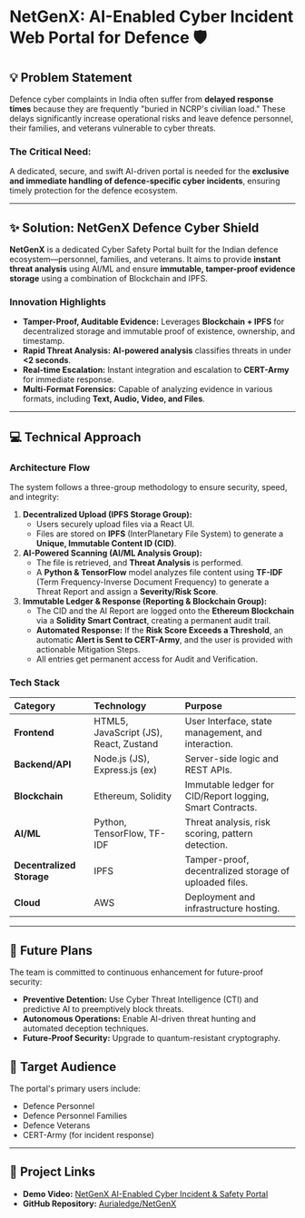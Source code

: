 # NetGenX: AI-Enabled Cyber Incident Web Portal for Defence 🛡️

## 💡 Problem Statement
Defence cyber complaints in India often suffer from **delayed response times** because they are frequently "buried in NCRP's civilian load." These delays significantly increase operational risks and leave defence personnel, their families, and veterans vulnerable to cyber threats.

### The Critical Need:
A dedicated, secure, and swift AI-driven portal is needed for the **exclusive and immediate handling of defence-specific cyber incidents**, ensuring timely protection for the defence ecosystem.

---

## ✨ Solution: NetGenX Defence Cyber Shield
**NetGenX** is a dedicated Cyber Safety Portal built for the Indian defence ecosystem—personnel, families, and veterans. It aims to provide **instant threat analysis** using AI/ML and ensure **immutable, tamper-proof evidence storage** using a combination of Blockchain and IPFS.

### Innovation Highlights
* **Tamper-Proof, Auditable Evidence:** Leverages **Blockchain + IPFS** for decentralized storage and immutable proof of existence, ownership, and timestamp.
* **Rapid Threat Analysis:** **AI-powered analysis** classifies threats in under **<2 seconds**.
* **Real-time Escalation:** Instant integration and escalation to **CERT-Army** for immediate response.
* **Multi-Format Forensics:** Capable of analyzing evidence in various formats, including **Text, Audio, Video, and Files**.

---

## 💻 Technical Approach

### Architecture Flow
The system follows a three-group methodology to ensure security, speed, and integrity:

1.  **Decentralized Upload (IPFS Storage Group):**
    * Users securely upload files via a React UI.
    * Files are stored on **IPFS** (InterPlanetary File System) to generate a **Unique, Immutable Content ID (CID)**.
2.  **AI-Powered Scanning (AI/ML Analysis Group):**
    * The file is retrieved, and **Threat Analysis** is performed.
    * A **Python & TensorFlow** model analyzes file content using **TF-IDF** (Term Frequency-Inverse Document Frequency) to generate a Threat Report and assign a **Severity/Risk Score**.
3.  **Immutable Ledger & Response (Reporting & Blockchain Group):**
    * The CID and the AI Report are logged onto the **Ethereum Blockchain** via a **Solidity Smart Contract**, creating a permanent audit trail.
    * **Automated Response:** If the **Risk Score Exceeds a Threshold**, an automatic **Alert is Sent to CERT-Army**, and the user is provided with actionable Mitigation Steps.
    * All entries get permanent access for Audit and Verification.

### Tech Stack
| Category | Technology | Purpose |
| :--- | :--- | :--- |
| **Frontend** | HTML5, JavaScript (JS), React, Zustand | User Interface, state management, and interaction. |
| **Backend/API** | Node.js (JS), Express.js (ex) | Server-side logic and REST APIs. |
| **Blockchain** | Ethereum, Solidity | Immutable ledger for CID/Report logging, Smart Contracts. |
| **AI/ML** | Python, TensorFlow, TF-IDF | Threat analysis, risk scoring, pattern detection. |
| **Decentralized Storage** | IPFS | Tamper-proof, decentralized storage of uploaded files. |
| **Cloud** | AWS | Deployment and infrastructure hosting. |

---

## 🚀 Future Plans
The team is committed to continuous enhancement for future-proof security:

* **Preventive Detention:** Use Cyber Threat Intelligence (CTI) and predictive AI to preemptively block threats.
* **Autonomous Operations:** Enable AI-driven threat hunting and automated deception techniques.
* **Future-Proof Security:** Upgrade to quantum-resistant cryptography.

## 🎯 Target Audience
The portal's primary users include:

* Defence Personnel
* Defence Personnel Families
* Defence Veterans
* CERT-Army (for incident response)

---

## 🔗 Project Links
* **Demo Video:** [NetGenX AI-Enabled Cyber Incident & Safety Portal](https://www.youtube.com/watch?v=Q9UzPYigs1U)
* **GitHub Repository:** [Aurialedge/NetGenX](https://github.com/Aurialedge/NetGenX.git)
